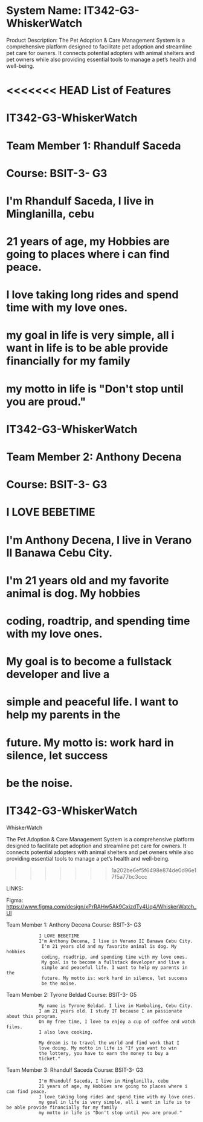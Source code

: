 # System Name:  IT342-G3-WhiskerWatch

Product Description: The Pet Adoption & Care Management System is a comprehensive platform designed to facilitate pet adoption and streamline pet care for owners. It connects potential adopters with animal shelters and pet owners while also providing essential tools to manage a pet’s health and well-being.

<<<<<<< HEAD
List of Features
=======
# IT342-G3-WhiskerWatch 

# Team Member 1: Rhandulf Saceda
# Course:        BSIT-3- G3
#       
#                
#                I'm Rhandulf Saceda, I live in Minglanilla, cebu 
#                21 years of age, my Hobbies are going to places where i can find peace.
#                I love taking long rides and spend time with my love ones.
#                my goal in life is very simple, all i want in life is to be able provide financially for my family
#                my motto in life is "Don't stop until you are proud."
#                



# IT342-G3-WhiskerWatch 

# Team Member 2: Anthony Decena
# Course:        BSIT-3- G3
#       
#                I LOVE BEBETIME
#                I'm Anthony Decena, I live in Verano II Banawa Cebu City. 
#                I'm 21 years old and my favorite animal is dog. My hobbies 
#                coding, roadtrip, and spending time with my love ones. 

#                My goal is to become a fullstack developer and live a
#                simple and peaceful life. I want to help my parents in the 
#                future. My motto is: work hard in silence, let success 
#                be the noise.


# IT342-G3-WhiskerWatch

WhiskerWatch

The Pet Adoption & Care Management System is a comprehensive platform designed to facilitate pet adoption and streamline pet care for owners. It connects potential adopters with animal shelters and pet owners while also providing essential tools to manage a pet’s health and well-being.


>>>>>>> 1a202be6ef5f6498e874de0d96e17f5a77bc3ccc

LINKS:

Figma: https://www.figma.com/design/xPrRAHw5Ak9CxizdTy4Uq4/WhiskerWatch_UI




 Team Member 1: Anthony Decena
 Course:        BSIT-3- G3
       
                I LOVE BEBETIME
                I'm Anthony Decena, I live in Verano II Banawa Cebu City. 
                 I'm 21 years old and my favorite animal is dog. My hobbies 
                 coding, roadtrip, and spending time with my love ones. 
                 My goal is to become a fullstack developer and live a
                 simple and peaceful life. I want to help my parents in the 
                 future. My motto is: work hard in silence, let success 
                 be the noise.
                 
  Team Member 2: Tyrone Beldad
  Course:        BSIT-3- G5
       
                My name is Tyrone Beldad. I live in Mambaling, Cebu City.
                I am 21 years old. I study IT because I am passionate about this program.
                On my free time, I love to enjoy a cup of coffee and watch films.
                I also love cooking.

                My dream is to travel the world and find work that I 
                love doing. My motto in life is "If you want to win
                the lottery, you have to earn the money to buy a 
                ticket."
                
  Team Member 3: Rhandulf Saceda
  Course:        BSIT-3- G3
                            
                I'm Rhandulf Saceda, I live in Minglanilla, cebu 
                21 years of age, my Hobbies are going to places where i can find peace.
                I love taking long rides and spend time with my love ones.
                my goal in life is very simple, all i want in life is to be able provide financially for my family
                my motto in life is "Don't stop until you are proud."

